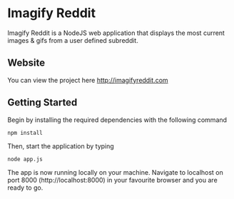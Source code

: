 # Imagify Reddit
Imagify Reddit is a NodeJS web application that displays the most current images & gifs from a user defined subreddit. 

## Website
You can view the project here 
http://imagifyreddit.com

## Getting Started
Begin by installing the required dependencies with the following command
```
npm install
```

Then, start the application by typing
```
node app.js
```

The app is now running locally on your machine. Navigate to localhost on port 8000 (http://localhost:8000) in your favourite browser and you are ready to go.